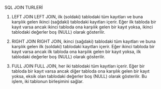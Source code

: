 SQL JOIN TURLERİ

1. LEFT JOIN
LEFT JOIN, ilk (soldaki) tablodaki tüm kayıtları ve buna karşılık gelen ikinci (sağdaki) tablodaki kayıtları içerir. Eğer ilk tabloda bir kayıt varsa ancak ikinci tabloda ona karşılık gelen bir kayıt yoksa, ikinci tablodaki değerler boş (NULL) olarak gösterilir.

2. RIGHT JOIN
RIGHT JOIN, ikinci (sağdaki) tablodaki tüm kayıtları ve buna karşılık gelen ilk (soldaki) tablodaki kayıtları içerir. Eğer ikinci tabloda bir kayıt varsa ancak ilk tabloda ona karşılık gelen bir kayıt yoksa, ilk tablodaki değerler boş (NULL) olarak gösterilir.

3. FULL JOIN
FULL JOIN, her iki tablodaki tüm kayıtları içerir. Eğer bir tabloda bir kayıt varsa ancak diğer tabloda ona karşılık gelen bir kayıt yoksa, eksik olan tablodaki değerler boş (NULL) olarak gösterilir. Bu işlem, iki tablonun birleşimini sağlar.
